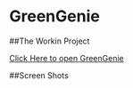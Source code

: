 # GreenGenie

##The Workin Project

[Click Here to open GreenGenie](https://sankalpkarthi3-streamlit-prompt-ws-gptbot-c8ccvy.streamlit.app/)

##Screen Shots 
